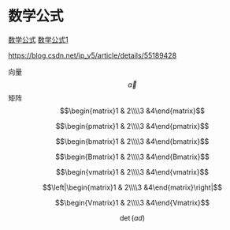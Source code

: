 # 数学公式

[数学公式](https://juejin.im/post/5a6721bd518825733201c4a2) [数学公式1](http://blog.lisp4fun.com/2017/11/01/formula)

https://blog.csdn.net/ip_v5/article/details/55189428

向量  
$$\vec{a}$$ 矩阵 $$\begin{matrix}1 & 2\\\\3 &4\end{matrix}$$

$$\begin{pmatrix}1 & 2\\\\3 &4\end{pmatrix}$$

$$\begin{bmatrix}1 & 2\\\\3 &4\end{bmatrix}$$

$$\begin{Bmatrix}1 & 2\\\\3 &4\end{Bmatrix}$$

$$\begin{vmatrix}1 & 2\\\\3 &4\end{vmatrix}$$

$$\left|\begin{matrix}1 & 2\\\\3 &4\end{matrix}\right|$$

$$\begin{Vmatrix}1 & 2\\\\3 &4\end{Vmatrix}$$

$$\det(ad)$$


